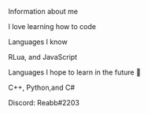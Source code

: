 Information about me 
                                                                       
I love learning how to code

Languages I know 

RLua, and JavaScript

Languages I hope to learn in the future 👀

C++, Python,and C#

Discord: Reabb#2203


<!---
Reabbb/Reabbb is a ✨ special ✨ repository because its `README.md` (this file) appears on your GitHub profile.
You can click the Preview link to take a look at your changes.
--->
